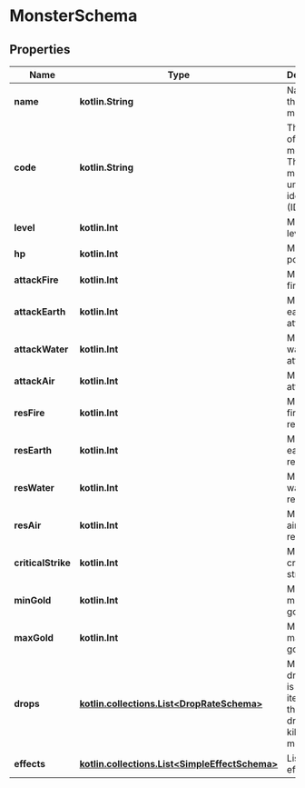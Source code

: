 
# MonsterSchema

## Properties
Name | Type | Description | Notes
------------ | ------------- | ------------- | -------------
**name** | **kotlin.String** | Name of the monster. | 
**code** | **kotlin.String** | The code of the monster. This is the monster&#39;s unique identifier (ID). | 
**level** | **kotlin.Int** | Monster level. | 
**hp** | **kotlin.Int** | Monster hit points. | 
**attackFire** | **kotlin.Int** | Monster fire attack. | 
**attackEarth** | **kotlin.Int** | Monster earth attack. | 
**attackWater** | **kotlin.Int** | Monster water attack. | 
**attackAir** | **kotlin.Int** | Monster air attack. | 
**resFire** | **kotlin.Int** | Monster % fire resistance. | 
**resEarth** | **kotlin.Int** | Monster % earth resistance. | 
**resWater** | **kotlin.Int** | Monster % water resistance. | 
**resAir** | **kotlin.Int** | Monster % air resistance. | 
**criticalStrike** | **kotlin.Int** | Monster % critical strike. | 
**minGold** | **kotlin.Int** | Monster minimum gold drop.  | 
**maxGold** | **kotlin.Int** | Monster maximum gold drop.  | 
**drops** | [**kotlin.collections.List&lt;DropRateSchema&gt;**](DropRateSchema.md) | Monster drops. This is a list of items that the monster drops after killing the monster.  | 
**effects** | [**kotlin.collections.List&lt;SimpleEffectSchema&gt;**](SimpleEffectSchema.md) | List of effects. |  [optional]



